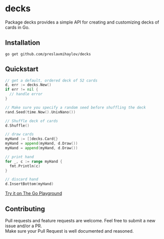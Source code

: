 # decks

Package decks provides a simple API for creating and customizing decks of cards in Go.

## Installation
```
go get github.com/preslavmihaylov/decks
```

## Quickstart
```go
// get a default, ordered deck of 52 cards
d, err := decks.New()
if err != nil {
  // handle error
}

// Make sure you specify a random seed before shuffling the deck
rand.Seed(time.Now().UnixNano())	

// Shuffle deck of cards
d.Shuffle()

// draw cards
myHand := []decks.Card{}
myHand = append(myHand, d.Draw())
myHand = append(myHand, d.Draw())

// print hand
for _, c := range myHand {
  fmt.Println(c)
}

// discard hand
d.InsertBottom(myHand)
```

[Try it on The Go Playground](https://play.golang.org/p/Jw9jvqQhtKc)

## Contributing
Pull requests and feature requests are welcome. Feel free to submit a new issue and/or a PR.  
Make sure your Pull Request is well documented and reasoned.
